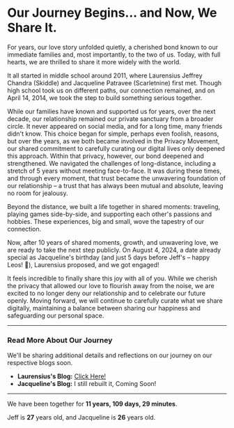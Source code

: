 # Our Journey Begins... and Now, We Share It.

For years, our love story unfolded quietly, a cherished bond known to our immediate families and, most importantly, to the two of us. Today, with full hearts, we are thrilled to share it more widely with the world.

It all started in middle school around 2011, where Laurensius Jeffrey Chandra (Skiddle) and Jacqueline Patravee (Scarletnine) first met. Though high school took us on different paths, our connection remained, and on April 14, 2014, we took the step to build something serious together.

While our families have known and supported us for years, over the next decade, our relationship remained our private sanctuary from a broader circle. It never appeared on social media, and for a long time, many friends didn't know. This choice began for simple, perhaps even foolish, reasons, but over the years, as we both became involved in the Privacy Movement, our shared commitment to carefully curating our digital lives only deepened this approach. Within that privacy, however, our bond deepened and strengthened. We navigated the challenges of long-distance, including a stretch of 5 years without meeting face-to-face. It was during these times, and through every moment, that trust became the unwavering foundation of our relationship – a trust that has always been mutual and absolute, leaving no room for jealousy.

Beyond the distance, we built a life together in shared moments: traveling, playing games side-by-side, and supporting each other's passions and hobbies. These experiences, big and small, wove the tapestry of our connection.

Now, after 10 years of shared moments, growth, and unwavering love, we are ready to take the next step publicly. On August 4, 2024, a date already special as Jacqueline's birthday (and just 5 days before Jeff's – happy Leos! 🦁), Laurensius proposed, and we got engaged!

It feels incredible to finally share this joy with all of you. While we cherish the privacy that allowed our love to flourish away from the noise, we are excited to no longer deny our relationship and to celebrate our future openly. Moving forward, we will continue to carefully curate what we share digitally, maintaining a balance between sharing our happiness and safeguarding our personal space.

---

### Read More About Our Journey

We'll be sharing additional details and reflections on our journey on our respective blogs soon.

*   **Laurensius's Blog:** [Click Here!](https://skiddle.id/)
*   **Jacqueline's Blog:** I still rebuilt it, Coming Soon!

---

<!-- TIME-TOGETHER:START -->
We have been together for **11 years, 109 days, 29 minutes**.

Jeff is **27** years old, and Jacqueline is **26** years old.
<!-- TIME-TOGETHER:END -->
